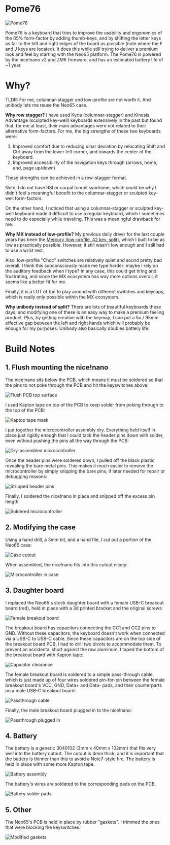 # Pome76

![Pome76](/images/pome76.jpg)

Pome76 is a keyboard that tries to improve the usability and ergonomics of the 65% form-factor by adding thumb-keys, and by shifting the letter keys as far to the left and right edges of the board as possible (note where the F and J keys are located). It does this while still trying to deliver a premium look and feel by starting with the Neo65 platform. The Pome76 is powered by the nice!nano v2 and ZMK firmware, and has an estimated battery life of ~1 year.

# Why?

TLDR: For me, columnar-stagger and low-profile are not worth it. And unibody lets me reuse the Neo65 case.

**Why row stagger?** I have used Kyria (columnar-stagger) and Kinesis Advantage (sculpted key-well) keyboards extensively in the past but found that, for me at least, their main advantages were not related to their alternative form-factors. For me, the big strengths of these two keyboards were:

1. Improved comfort due to reducing ulnar deviation by relocating Shift and Ctrl away from the lower left corner, and towards the center of the keyboard.
2. Improved accessibility of the navigation keys through (arrows, home, end, page up/down).

These strengths can be achieved in a row-stagger format.

Note, I do not have RSI or carpal tunnel syndrome, which could be why I didn't feel a meaningful benefit to the columnar-stagger or sculpted key-well form-factors.

On the other hand, I noticed that using a columnar-stagger or sculpted key-well keyboard made it difficult to use a regular keyboard, which I sometimes need to do especially while traveling. This was a meaningful drawback for me.

**Why MX instead of low-profile?** My previous daily driver for the last couple years has been the [Mercury (low-profile, 42 key, split)](https://github.com/jmding8/MercuryKeyboard), which I built to be as low as practically possible. However, it still wasn't low enough and I still had to use a wrist rest.

Also, low-profile "Choc" switches are relatively quiet and sound pretty bad overall. I think this subconsciously made me type harder: maybe I rely on the auditory feedback when I type? In any case, this could get tiring and frustrating, and since the MX ecosystem has way more options overall, it seems like a better fit for me.

Finally, it is a LOT of fun to play around with different switches and keycaps, which is really only possible within the MX ecosystem.

**Why unibody instead of split?** There are lots of beautiful keyboards these days, and modifying one of these is an easy way to make a premium feeling product. Plus, by getting creative with the keymap, I can put a 5u / 95mm effective gap between the left and right hands which will probably be enough for my purposes. Unibody also basically doubles battery life.

# Build Notes

## 1. Flush mounting the nice!nano

The nice!nano sits below the PCB, which means it must be soldered so that the pins to not poke through the PCB and hit the keyswitches above:

![Flush PCB top surface](/images/flushMount1.jpg)

I used Kapton tape on top of the PCB to keep solder from poking through to the top of the PCB:

![Kaptop tape mask](/images/flushMount2.jpg)

I put together the microcontroller assembly dry. Everything held itself in place just rigidly enough that I could tack the header pins down with solder, even without pushing the pins all the way through the PCB:

![Dry-assembled microcontroller](/images/flushMount3.jpg)

Once the header pins were soldered down, I pulled off the black plastic revealing the bare metal pins. This makes it much easier to remove the microcontroller by simply snipping the bare pins, if later needed for repair or debugging reasons:

![Stripped header pins](/images/flushMount4.jpg)

Finally, I soldered the nice!nano in place and snipped off the excess pin length.

![Soldered microcontroller](/images/flushMount5.jpg)

## 2. Modifying the case

Using a hand drill, a 3mm bit, and a hand file, I cut out a portion of the Neo65 case:

![Case cutout](/images/case1.jpg)

When assembled, the nice!nano fits into this cutout nicely:

![Microcontroller in case](/images/case2.jpg)

## 3. Daughter board

I replaced the Neo65's stock daughter board with a female USB-C breakout board (red), held in place with a 3d printed bracket and the original screws:

![Female breakout board](/images/usb1.jpg)

The breakout board has capacitors connecting the CC1 and CC2 pins to GND. Without these capacitors, the keyboard doesn't work when connected via a USB-C to USB-C cable. Since these capacitors are on the top side of the breakout board PCB, I had to drill two divots to accommodate them. To prevent an accidental short against the raw aluminum, I taped the bottom of the breakout board with Kapton tape:

![Capacitor clearance](/images/usb2.jpg)

The female breakout board is soldered to a simple pass-through cable, which is just made up of four wires soldered pin-for-pin between the female breakout board's VCC, GND, Data+ and Data- pads, and their counterparts on a male USB-C breakout board:

![Passthrough cable](/images/usb3.jpg)

Finally, the male breakout board plugged in to the nice!nano:

![Passthrough plugged in](/images/usb4.jpg)

## 4. Battery

The battery is a generic 3040102 (3mm x 40mm x 102mm) that fits very well into the battery cutout. The cutout is 4mm thick, and it is important that the battery is thinner than this to avoid a Note7-style fire. The battery is held in place with some more Kapton tape.

![Battery assembly](/images/battery1.jpg)

The battery's wires are soldered to the corresponding pads on the PCB.

![Battery solder pads](/images/battery2.jpg)

## 5. Other

The Neo65's PCB is held in place by rubber "gaskets". I trimmed the ones that were blocking the keyswitches.

![Modified gaskets](/images/gasket1.jpg)
